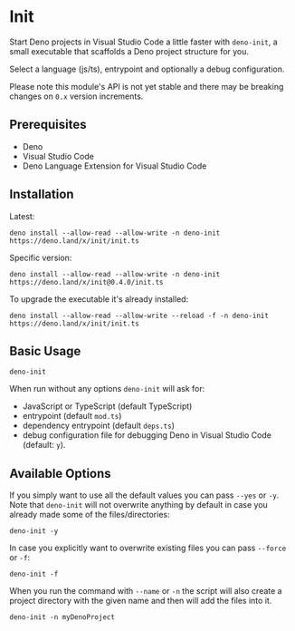 # Init

Start Deno projects in Visual Studio Code a little faster with `deno-init`, a small executable that scaffolds a Deno project structure for you.

Select a language (js/ts), entrypoint and optionally a debug configuration.

Please note this module's API is not yet stable and there may be breaking changes on `0.x` version increments.

## Prerequisites
- Deno
- Visual Studio Code
- Deno Language Extension for Visual Studio Code

## Installation
Latest:
```
deno install --allow-read --allow-write -n deno-init https://deno.land/x/init/init.ts
```
Specific version:
```
deno install --allow-read --allow-write -n deno-init https://deno.land/x/init@0.4.0/init.ts
```

To upgrade the executable it's already installed:
```
deno install --allow-read --allow-write --reload -f -n deno-init https://deno.land/x/init/init.ts
```

## Basic Usage
```
deno-init
```
When run without any options `deno-init` will ask for:
* JavaScript or TypeScript (default TypeScript)
* entrypoint (default `mod.ts`)
* dependency entrypoint (default `deps.ts`) 
* debug configuration file for debugging Deno in Visual Studio Code (default: `y`).

## Available Options
If you simply want to use all the default values you can pass `--yes` or `-y`. Note that `deno-init` will not overwrite anything by default in case you already made some of the files/directories:
```
deno-init -y
```

In case you explicitly want to overwrite existing files you can pass `--force` or `-f`:
```
deno-init -f
```

When you run the command with `--name` or `-n` the script will also create a project directory with the given name and then will add the files into it.
```
deno-init -n myDenoProject
```